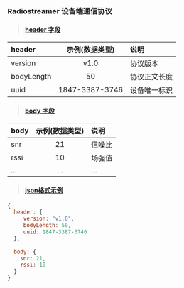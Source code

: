 
### Radiostreamer 设备端通信协议

> #### [header 字段]()

|  header     |      示例(数据类型)         |  说明     |
| :------------- |:-------------:|:-----|
| version      |  v1.0 | 协议版本 |
| bodyLength      | 50      |   协议正文长度 |
| uuid | 1847-3387-3746      |   设备唯一标识 |

> #### [body 字段]()

|  body     |      示例(数据类型)         |  说明     |
|:------------- |:-------------:|:-----|
| snr      |  21 | 信噪比 |
| rssi      | 10      |   场强值 |
| ... | ...      |   ... |

> #### [json格式示例]()

```javascript
{
  header: {
     version: "v1.0",
     bodyLength: 50,
     uuid: 1847-3387-3746
  },
  
  body: {
    snr: 21,
    rssi: 10
  }
}

```

